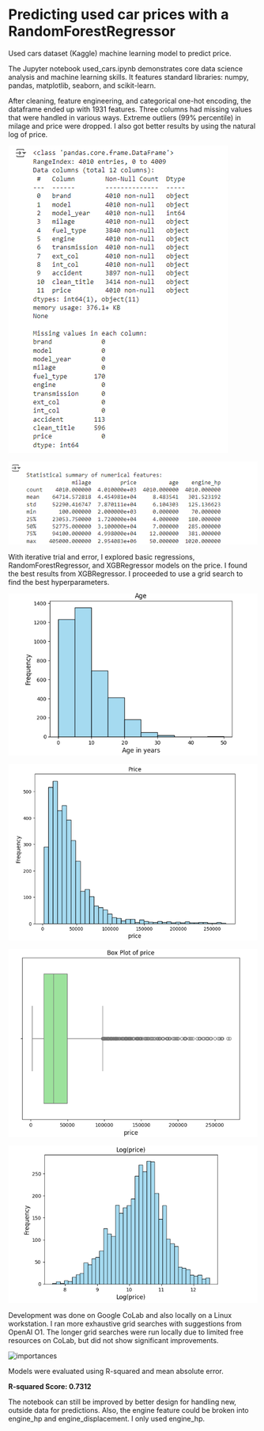 # Predicting used car prices with a RandomForestRegressor
Used cars dataset (Kaggle) machine learning model to predict price.

The Jupyter notebook used_cars.ipynb demonstrates core data science analysis and machine learning skills. It features standard libraries: numpy, pandas, matplotlib, seaborn, and scikit-learn.

After cleaning, feature engineering, and categorical one-hot encoding, the dataframe ended up with 1931 features. Three columns had missing values that were handled in various ways. Extreme outliers (99% percentile) in milage and price were dropped. I also got better results by using the natural log of price.

![info](used-cars-info.png)

![info-2](used-cars-info-2.png)

With iterative trial and error, I explored basic regressions, RandomForestRegressor, and XGBRegressor models on the price. I found the best results from XGBRegressor. I proceeded to use a 
grid search to find the best hyperparameters. 

![age histogram](used-cars-age-histogram.png)

![price histogram](used-cars-price-histogram.png)

![price boxplot](used-cars-price-boxplot.png)

![log(price) histogram](used-cars-log-price-histogram.png)

Development was done on Google CoLab and also locally on a Linux workstation. I ran more exhaustive grid searches with suggestions from OpenAI O1. The longer grid searches were run locally due to limited free resources on CoLab, but did not show significant improvements.

![importances](https://github.com/user-attachments/assets/81467431-3f0c-4d10-80db-810458470716)

Models were evaluated using R-squared and mean absolute error.

**R-squared Score: 0.7312**

The notebook can still be improved by better design for handling new, outside data for predictions. Also, the engine feature could be broken into engine_hp and engine_displacement. I only used engine_hp.





